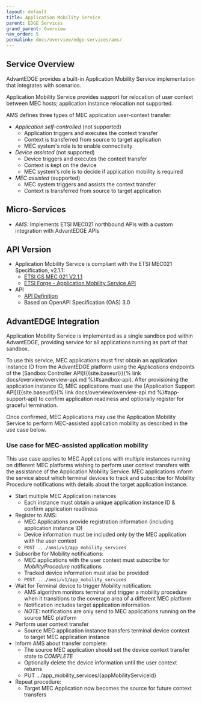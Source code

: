 ```yaml
---
layout: default
title: Application Mobility Service
parent: EDGE Services
grand_parent: Overview
nav_order: 5
permalink: docs/overview/edge-services/ams/
---
```


## Service Overview
AdvantEDGE provides a built-in Application Mobility Service implementation that integrates with scenarios.

Application Mobility Service provides support for relocation of user context between MEC hosts; application instance relocation not supported.

AMS defines three types of MEC application user-context transfer:
- _Application self-controlled_ (not supported)
  - Application triggers and executes the context transfer
  - Context is transferred from source to target application
  - MEC system's role is to enable connectivity
- _Device assisted_ (not supported)
  - Device triggers and executes the context transfer
  - Context is kept on the device
  - MEC system's role is to decide if application mobility is required
- _MEC assisted_ (supported)
  - MEC system triggers and assists the context transfer
  - Context is transferred from source to target application

## Micro-Services
  - _AMS:_ Implements ETSI MEC021 northbound APIs with a custom integration with AdvantEDGE APIs

## API Version
- Application Mobility Service is compliant with the ETSI MEC021 Specification, v2.1.1:
  - [ETSI GS MEC 021 V2.1.1](https://www.etsi.org/deliver/etsi_gs/MEC/001_099/021/02.01.01_60/gs_MEC021v020101p.pdf)
  - [ETSI Forge - Application Mobility Service API](https://forge.etsi.org/rep/mec/gs021-amsi-api)
- API
  - [API Definition](https://github.com/InterDigitalInc/AdvantEDGE/tree/master/docs/api-ams)
  - Based on OpenAPI Specification (OAS) 3.0

## AdvantEDGE Integration
Application Mobility Service is implemented as a single sandbox pod within AdvantEDGE, providing service for all applications running as part of that sandbox.

To use this service, MEC applications must first obtain an application instance ID from the AdvantEDGE platform using the _Applications_ endpoints of the [Sandbox Controller API]({{site.baseurl}}{% link docs/overview/overview-api.md %}#sandbox-api). After provisioning the application instance ID, MEC applications must use the [Application Support API]({{site.baseurl}}{% link docs/overview/overview-api.md %}#app-support-api) to confirm application readiness and optionally register for graceful termination.

Once confirmed, MEC Applications may use the Application Mobility Service to perform MEC-assisted application mobility as described in the use case below.

### Use case for MEC-assisted application mobility
This use case applies to MEC Applications with multiple instances running on different MEC platforms wishing to perform user context transfers with the assistance of the Application Mobility Service. MEC applications inform the service about which terminal devices to track and subscribe for Mobility Procedure notifications with details about the target application instance.
- Start multiple MEC Application instances
  - Each instance must obtain a unique application instance ID & confirm application readiness
- Register to AMS:
  - MEC Applications provide registration information (including application instance ID)
  - Device information must be included only by the MEC application with the user context
  - ```POST .../amsi/v1/app_mobility_services```
- Subscribe for Mobility notifications:
  - MEC applications with the user context must subscribe for _MobilityProcedure_ notifications
  - Tracked device information must also be provided
  - ```POST .../amsi/v1/app_mobility_services```
- Wait for Terminal device to trigger Mobility notification:
  - AMS algorithm monitors terminal and trigger a mobility procedure when it transitions to the coverage area of a different MEC platform
  - Notification includes target application information
  - _NOTE:_ notifications are only send to MEC applications running on the source MEC platform
- Perform user context transfer
  - Source MEC application instance transfers terminal device context to target MEC application instance
- Inform AMS about transfer complete:
  - The source MEC application should set the device context transfer state to _COMPLETE_
  - Optionally delete the device information until the user context returns
  - PUT .../app_mobility_services/{appMobilityServiceId}
- Repeat procedure:
  - Target MEC Application now becomes the source for future context transfers
